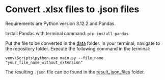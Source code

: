 # Convert .xlsx files to .json files

Requirements are Python version 3.12.2 and Pandas.

Install Pandas with terminal command: ```pip install pandas```

Put the file to be converted in the [data](data) folder.
In your terminal, navigate to the repository folder.
Execute the following command in the terminal:

```venv\Scripts\python.exe main.py --file_name "your_file_name_without_extension"```

The resulting ```.json``` file can be found in the [result_json_files](result_json_files) folder.

